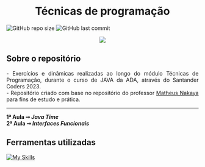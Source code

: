 # <h1 align="center"> Técnicas de programação </h1>
![GitHub repo size](https://img.shields.io/github/repo-size/BrunoSDMDev/ProgrammingTechniques-ADA?style=plastic)
![GitHub last commit](https://img.shields.io/github/last-commit/BrunoSDMDev/ProgrammingTechniques-ADA?style=plastic)

<p align="center">
   <img src="http://img.shields.io/static/v1?label=STATUS&message=EM%20DESENVOLVIMENTO&color=RED&style=for-the-badge" #vitrinedev/>
</p>


## Sobre o repositório
<p align="justify">
- Exercícios e dinâmicas realizadas ao longo do módulo Técnicas de Programação, durante o curso de JAVA da ADA, através do Santander Coders 2023. <br>
- Repositório criado com base no repositório do professor <a href="https://github.com/mbnakaya/ada-t1002-jv-3"> Matheus Nakaya </a> para fins de estudo e prática.
<hr>

<Strong> 1ª Aula ➞ <em> Java Time </em> </Strong> <br>
<Strong> 2ª Aula ➞ <em> Interfaces Funcionais </em> </Strong>


## Ferramentas utilizadas
[![My Skills](https://skillicons.dev/icons?i=java)](https://skillicons.dev)
